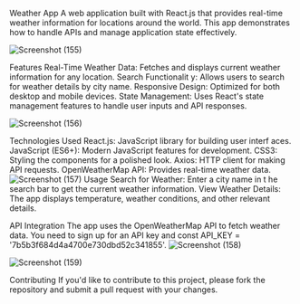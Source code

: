Weather App
A web application built with React.js that provides real-time weather information for locations around the world. This app demonstrates how to handle APIs and manage application state effectively.

![Screenshot (155)](https://github.com/user-attachments/assets/14fcf5aa-e62b-47db-8c7e-42c360038b73)

Features
Real-Time Weather Data: Fetches and displays current weather information for any location.
Search Functionalit 
y: Allows users to search for weather details by city name.
Responsive Design: Optimized for both desktop and mobile devices.
State Management: Uses React's state management features to handle user inputs and API responses.

![Screenshot (156)](https://github.com/user-attachments/assets/54734134-e458-46a0-a3df-abd6d23c45b2)

Technologies Used
React.js: JavaScript library for building user interf 
aces.
JavaScript (ES6+): Modern JavaScript features for development.
CSS3: Styling the components for a polished look.
Axios: HTTP client for making API requests.
OpenWeatherMap API: Provides real-time weather data.
 ![Screenshot (157)](https://github.com/user-attachments/assets/36c97aa0-e26c-4c47-a53a-b1cb13b3af08)
Usage
Search for Weather: Enter a city name in t
he search bar to get the current weather information.
View Weather Details: The app displays temperature, weather conditions, and other relevant details.

API Integration
The app uses the OpenWeatherMap API to fetch weather data. You need to sign up for an API key and const API_KEY = '7b5b3f684d4a4700e730dbd52c341855'.
![Screenshot (158)](https://github.com/user-attachments/assets/83f3f254-cbe5-4c87-8ea6-cdee31e8711b)

![Screenshot (159)](https://github.com/user-attachments/assets/097967c2-99f0-4c9f-baab-406f032d9ee1)

Contributing
If you'd like to contribute to this project, please fork the repository and submit a pull request with your changes.
